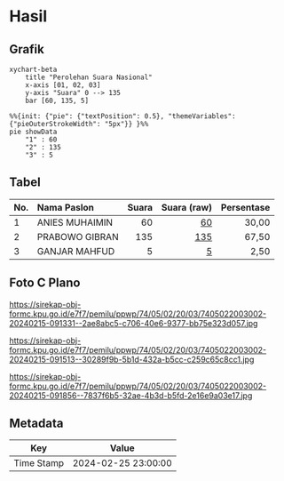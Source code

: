 # Hasil

## Grafik

```mermaid
xychart-beta
    title "Perolehan Suara Nasional"
    x-axis [01, 02, 03]
    y-axis "Suara" 0 --> 135
    bar [60, 135, 5]
```

```mermaid
%%{init: {"pie": {"textPosition": 0.5}, "themeVariables": {"pieOuterStrokeWidth": "5px"}} }%%
pie showData
    "1" : 60
    "2" : 135
    "3" : 5
```

## Tabel

| No. | Nama Paslon    | Suara | Suara (raw) | Persentase |
|:--- |:-------------- | -----:| -----------:| ----------:|
| 1   | ANIES MUHAIMIN | 60    | [60][p-1]   | 30,00      |
| 2   | PRABOWO GIBRAN | 135   | [135][p-2]  | 67,50      |
| 3   | GANJAR MAHFUD  | 5     | [5][p-3]    | 2,50       |


[p-1]: https://github.com/gigit-pemilu/pemilu-2024/blob/main/pilpres/hitung-suara/sub/74-sulawesi-tenggara/sub/05-konawe-selatan/sub/02-angata/sub/2003-motaha/sub/002-tps/sub/paslon-1.txt
[p-2]: https://github.com/gigit-pemilu/pemilu-2024/blob/main/pilpres/hitung-suara/sub/74-sulawesi-tenggara/sub/05-konawe-selatan/sub/02-angata/sub/2003-motaha/sub/002-tps/sub/paslon-2.txt
[p-3]: https://github.com/gigit-pemilu/pemilu-2024/blob/main/pilpres/hitung-suara/sub/74-sulawesi-tenggara/sub/05-konawe-selatan/sub/02-angata/sub/2003-motaha/sub/002-tps/sub/paslon-3.txt

## Foto C Plano

https://sirekap-obj-formc.kpu.go.id/e7f7/pemilu/ppwp/74/05/02/20/03/7405022003002-20240215-091331--2ae8abc5-c706-40e6-9377-bb75e323d057.jpg

https://sirekap-obj-formc.kpu.go.id/e7f7/pemilu/ppwp/74/05/02/20/03/7405022003002-20240215-091513--30289f9b-5b1d-432a-b5cc-c259c65c8cc1.jpg

https://sirekap-obj-formc.kpu.go.id/e7f7/pemilu/ppwp/74/05/02/20/03/7405022003002-20240215-091856--7837f6b5-32ae-4b3d-b5fd-2e16e9a03e17.jpg


## Metadata

| Key        | Value               |
| ---------- | ------------------- |
| Time Stamp | 2024-02-25 23:00:00 |



